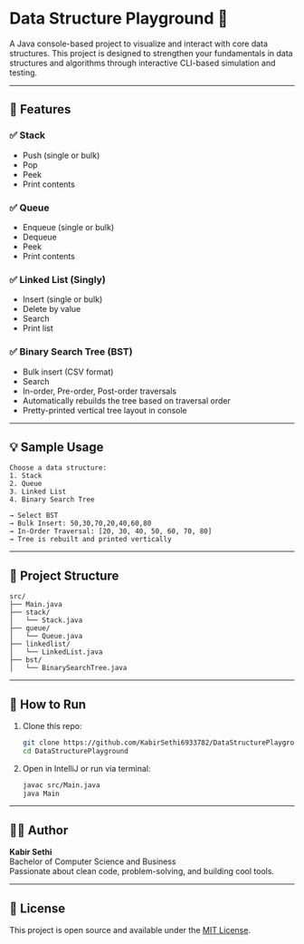 # Data Structure Playground 🧠

A Java console-based project to visualize and interact with core data structures. This project is designed to strengthen your fundamentals in data structures and algorithms through interactive CLI-based simulation and testing.

---

## 🔧 Features

### ✅ Stack
- Push (single or bulk)
- Pop
- Peek
- Print contents

### ✅ Queue
- Enqueue (single or bulk)
- Dequeue
- Peek
- Print contents

### ✅ Linked List (Singly)
- Insert (single or bulk)
- Delete by value
- Search
- Print list

### ✅ Binary Search Tree (BST)
- Bulk insert (CSV format)
- Search
- In-order, Pre-order, Post-order traversals
- Automatically rebuilds the tree based on traversal order
- Pretty-printed vertical tree layout in console

---

## 💡 Sample Usage

```plaintext
Choose a data structure:
1. Stack
2. Queue
3. Linked List
4. Binary Search Tree

→ Select BST
→ Bulk Insert: 50,30,70,20,40,60,80
→ In-Order Traversal: [20, 30, 40, 50, 60, 70, 80]
→ Tree is rebuilt and printed vertically
```

---

## 📂 Project Structure

```
src/
├── Main.java
├── stack/
│   └── Stack.java
├── queue/
│   └── Queue.java
├── linkedlist/
│   └── LinkedList.java
├── bst/
│   └── BinarySearchTree.java
```

---

## 🚀 How to Run

1. Clone this repo:
   ```bash
   git clone https://github.com/KabirSethi6933782/DataStructurePlayground.git
   cd DataStructurePlayground
   ```

2. Open in IntelliJ or run via terminal:
   ```bash
   javac src/Main.java
   java Main
   ```

---

## 👨‍💻 Author

**Kabir Sethi**  
Bachelor of Computer Science and Business  
Passionate about clean code, problem-solving, and building cool tools.

---

## 📜 License

This project is open source and available under the [MIT License](LICENSE).
